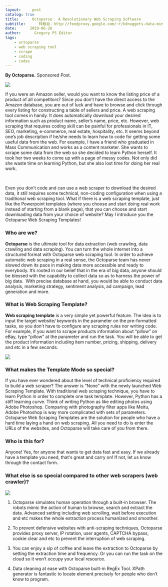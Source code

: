 ```yaml
---
layout:     post
catalog: true
title:      Octoparse： A Revolutionary Web Scraping Software
subtitle:      转载自：http://feedproxy.google.com/~r/kdnuggets-data-mining-analytics/~3/kAOQA2iwkZY/octoparse-web-scraping-software.html
date:      2019-06-26
author:      Gregory PS Editor
tags:
    - octoparse
    - web scraping tool
    - scrape
    - coding
    - codes
---
```


**By Octoparse.** Sponsored Post.

![](http://feedproxy.google.com/images/octoparse-templates-584.jpg)


If you were an Amazon seller, would you want to know the listing price of a product of all competitors? Since you don’t have the direct access to the Amazon database, you are out of luck and have to browse and click through every listing for constructing a table of sellers and price. A web scraping tool comes in handy. It does automatically download your desired information such as product name, seller’s name, price, etc. However, web scraping that requires coding skill can be painful for professionals in IT, SEO, marketing, e-commerce, real estate, hospitality, etc. It seems beyond one’s job description if he/she needs to learn how to code for getting some useful data from the web. For example, I have a friend who graduated in Mass Communication and works as a content marketer. She wants to scrape some data from the web so she decided to learn Python herself. It took her two weeks to come up with a page of messy codes. Not only did she waste time on learning Python, but she also lost time for doing her real work.

 

Even you don’t code and can use a web scraper to download the desired data, it still requires some technical, non-coding configuration when using a traditional web scraping tool. What if there is a web scraping template, just like the Powerpoint templates (where you choose and start doing real work instead of starting from a blank page), that you can choose and start downloading data from your choice of website? May I introduce you the Octoparse Web Scraping Templates!

### Who are we?

**Octoparse** is the ultimate tool for data extraction (web crawling, data crawling and data scraping). You can turn the whole internet into a structured format with Octoparse web scraping tool. In order to achieve automatic web scraping in a real sense, the Octoparse team has never slowed down its pace in making data more accessible and ready to everybody. It’s rooted in our belief that in the era of big data, anyone should be blessed with the capability to collect data so as to harness the power of big data.  With precise database at hand, you would be able to conduct data analysis, marketing strategy, sentiment analysis, ad campaign, lead generation and more.

### What is Web Scraping Template?

**Web scraping template** is a very simple yet powerful feature. The idea is to input the target website/ keywords in the parameter on the pre-formatted tasks, so you don’t have to configure any scraping rules nor writing code. For example, if you want to scrape products information about “pillow” on eBay, type “pillow” at the parameter and run the task. You will be able to get the product information including item number, pricing, shipping, delivery and etc in a few seconds.

![](http://feedproxy.google.com/images/octoparse-extract-walmart-637.jpg)


### What makes the Template Mode so special?

If you have ever wondered about the level of technical proficiency required to build a web scraper? The answer is “None” with the newly launched Web Scraping Template. With traditional web scraping technique, you have to learn Python in order to complete one task template. However, Python has a stiff learning curve. Think of writing Python as like editing photos using Adobe Photoshop. Comparing with photography filter apps like Meitu, Adobe Photoshop is way more complicated with sets of parameters. Octoparse Web Scraping Templates are the solution for people who have a hard time laying a hand on web scraping. All you need to do is enter the URLs of the websites, and Octoparse will take care of you from there.

### Who is this for?

Anyone! Yes, for anyone that wants to get data fast and easy. If we already have a template you need, that's great and carry on! If not, let us know through the contact form.

### What else is so special compared to other web scrapers (web crawler)?

![](http://feedproxy.google.com/images/octoparse-special-628.jpg)


1. Octoparse simulates human operation through a built-in browser. The robots mimic the action of human to browse, search and extract the data. Advanced setting including web scrolling, wait before execution and etc makes the whole extraction process humanized and smoother.

1. To prevent defensive websites with anti-scraping techniques, Octoparse provides proxy server, IP rotation, user agents, CAPTCHA bypass, cookie clear and etc to prevent the interruption of web scraping.

1. You can enjoy a sip of coffee and leave the extraction to Octoparse by setting the extraction time and frequency. Or you can run the task on the cloud so it won’t occupy your local resource.

1. Data cleaning at ease with Octoparse built-in RegEx Tool. XPath generator is fantastic to locate element precisely for people who don’t know to program.


